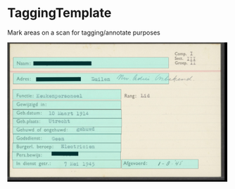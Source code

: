 # TaggingTemplate
 Mark areas on a scan for tagging/annotate purposes

<img src="data/screenshot.jpg" width="500">
